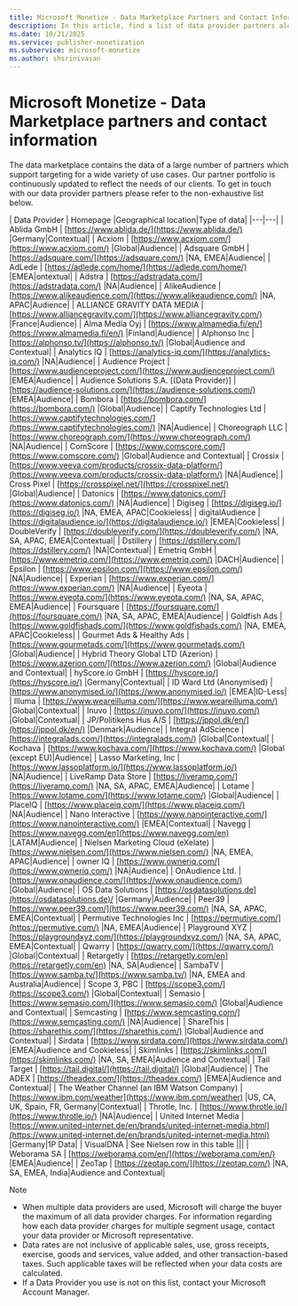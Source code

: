 ```yaml
---
title: Microsoft Monetize - Data Marketplace Partners and Contact Information
description: In this article, find a list of data provider partners along with links to their home pages.
ms.date: 10/21/2025
ms.service: publisher-monetization
ms.subservice: microsoft-monetize
ms.author: shsrinivasan
---
```


# Microsoft Monetize - Data Marketplace partners and contact information

The data marketplace contains the data of a large number of partners which support targeting for a wide variety of use cases. Our partner portfolio is continuously updated to reflect the needs of our clients. To get in touch with our data provider partners please refer to the non-exhaustive list below.

| Data Provider | Homepage |Geographical location|Type of data|
|---|---|
| Ablida GmbH | [https://www.ablida.de/](https://www.ablida.de/) |Germany|Contextual|
| Acxiom | [https://www.acxiom.com/](https://www.acxiom.com/) |Global|Audience|
| Adsquare GmbH | [https://adsquare.com/](https://adsquare.com/) |NA, EMEA|Audience|
| AdLede | [https://adlede.com/home/](https://adlede.com/home/) |EMEA|ontextual|
| Adstra | [https://adstradata.com/](https://adstradata.com/) |NA|Audience|
| AlikeAudience | [https://www.alikeaudience.com/](https://www.alikeaudience.com/) |NA, APAC|Audience|
| ALLIANCE GRAVITY DATA MEDIA | [https://www.alliancegravity.com/](https://www.alliancegravity.com/) |France|Audience|
| Alma Media Oyj | [https://www.almamedia.fi/en/](https://www.almamedia.fi/en/) |Finland|Audience|
| Alphonso Inc | [https://alphonso.tv/](https://alphonso.tv/) |Global|Audience and Contextual|
| Analytics IQ | [https://analytics-iq.com/](https://analytics-iq.com/) |NA|Audience|
| Audience Project | [https://www.audienceproject.com/](https://www.audienceproject.com/) |EMEA|Audience|
| Audience Solutions S.A. [(Data Provider)] | [https://audience-solutions.com/](https://audience-solutions.com/) |EMEA|Audience|
| Bombora | [https://bombora.com/](https://bombora.com/) |Global|Audience|
| Captify Technologies Ltd | [https://www.captifytechnologies.com/](https://www.captifytechnologies.com/) |NA|Audience|
| Choreograph LLC | [https://www.choreograph.com/](https://www.choreograph.com/) |NA|Audience|
| ComScore | [https://www.comscore.com/](https://www.comscore.com/) |Global|Audience and Contextual|
| Crossix | [https://www.veeva.com/products/crossix-data-platform/](https://www.veeva.com/products/crossix-data-platform/) |NA|Audience|
| Cross Pixel | [https://crosspixel.net/](https://crosspixel.net/) |Global|Audience|
| Datonics | [https://www.datonics.com/](https://www.datonics.com/) |NA|Audience|
| Digiseg | [https://digiseg.io/](https://digiseg.io/) |NA, EMEA, APAC|Cookieless|
| digitalAudience | [https://digitalaudience.io/](https://digitalaudience.io/) |EMEA|Cookieless|
| DoubleVerify | [https://doubleverify.com/](https://doubleverify.com/) |NA, SA, APAC, EMEA|Contextual|
| Dstillery | [https://dstillery.com/](https://dstillery.com/) |NA|Contextual|
| Emetriq GmbH | [https://www.emetriq.com/](https://www.emetriq.com/) |DACH|Audience|
| Epsilon | [https://www.epsilon.com/](https://www.epsilon.com/) |NA|Audience|
| Experian | [https://www.experian.com/](https://www.experian.com/) |NA|Audience|
| Eyeota | [https://www.eyeota.com/](https://www.eyeota.com/) |NA, SA, APAC, EMEA|Audience|
| Foursquare | [https://foursquare.com/](https://foursquare.com/) |NA, SA, APAC, EMEA|Audience|
| Goldfish Ads | [https://www.goldfishads.com/](https://www.goldfishads.com/) |NA, EMEA, APAC|Cookieless|
| Gourmet Ads & Healthy Ads | [https://www.gourmetads.com/](https://www.gourmetads.com/) |Global|Audience|
| Hybrid Theory Global LTD (Azerion) | [https://www.azerion.com/](https://www.azerion.com/) |Global|Audience and Contextual|
| hyScore.io GmbH | [https://hyscore.io/](https://hyscore.io/) |Germany|Contextual|
| ID Ward Ltd (Anonymised) | [https://www.anonymised.io/](https://www.anonymised.io/) |EMEA|ID-Less|
| Illuma | [https://www.weareilluma.com/](https://www.weareilluma.com/) |Global|Contextual|
| Inuvo | [https://inuvo.com/](https://inuvo.com/) |Global|Contextual|
| JP/Politikens Hus A/S | [https://jppol.dk/en/](https://jppol.dk/en/) |Denmark|Audience|
| Integral AdScience | [https://integralads.com/](https://integralads.com/) |Global|Contextual|
| Kochava | [https://www.kochava.com/](https://www.kochava.com/) |Global (except EU)|Audience|
| Lasso Marketing, Inc | [https://www.lassoplatform.io/](https://www.lassoplatform.io/) |NA|Audience|
| LiveRamp Data Store | [https://liveramp.com/](https://liveramp.com/) |NA, SA, APAC, EMEA|Audience|
| Lotame | [https://www.lotame.com/](https://www.lotame.com/) |Global|Audience|
| PlaceIQ | [https://www.placeiq.com/](https://www.placeiq.com/) |NA|Audience|
| Nano Interactive | [https://www.nanointeractive.com/](https://www.nanointeractive.com/) |EMEA|Contextual|
| Navegg | [https://www.navegg.com/en](https://www.navegg.com/en) |LATAM|Audience|
| Nielsen Marketing Cloud (eXelate) | [https://www.nielsen.com/](https://www.nielsen.com/) |NA, EMEA, APAC|Audience|
| owner IQ | [https://www.owneriq.com/](https://www.owneriq.com/) |NA|Audience|
| OnAudience Ltd. | [https://www.onaudience.com/](https://www.onaudience.com/) |Global|Audience|
| OS Data Solutions | [https://osdatasolutions.de](https://osdatasolutions.de)/ |Germany|Audience|
| Peer39 | [https://www.peer39.com/](https://www.peer39.com/) |NA, SA, APAC, EMEA|Contextual|
| Permutive Technologies Inc | [https://permutive.com/](https://permutive.com/) |NA, EMEA|Audience|
| Playground XYZ | [https://playgroundxyz.com/](https://playgroundxyz.com/) |NA, SA, APAC, EMEA|Contextual|
| Qwarry | [https://qwarry.com/](https://qwarry.com/) |Global|Contextual|
| Retargetly | [https://retargetly.com/en](https://retargetly.com/en) |NA, SA|Audience|
| SambaTV | [https://www.samba.tv/](https://www.samba.tv/) |NA, EMEA and Australia|Audience|
| Scope 3, PBC | [https://scope3.com/](https://scope3.com/) |Global|Contextual|
| Semasio | [https://www.semasio.com/](https://www.semasio.com/) |Global|Audience and Contextual|
| Semcasting | [https://www.semcasting.com/](https://www.semcasting.com/) |NA|Audience|
| ShareThis | [https://sharethis.com/](https://sharethis.com/) |Global|Audience and Contextual|
| Sirdata | [https://www.sirdata.com/](https://www.sirdata.com/) |EMEA|Audience and Cookieless|
| Skimlinks | [https://skimlinks.com/](https://skimlinks.com/) |NA, SA, EMEA|Audience and Contextual|
| Tail Target | [https://tail.digital/](https://tail.digital/) |Global|Audience|
| The ADEX | [https://theadex.com/](https://theadex.com/) |EMEA|Audience and Contextual|
| The Weather Channel (an IBM Watson Company) | [https://www.ibm.com/weather](https://www.ibm.com/weather) |US, CA, UK, Spain, FR, Germany|Contextual|
| Throtle, Inc. | [https://www.throtle.io/](https://www.throtle.io/) |NA|Audience|
| United Internet Media | [https://www.united-internet.de/en/brands/united-internet-media.html](https://www.united-internet.de/en/brands/united-internet-media.html) |Germany|1P Data|
| VisualDNA | See Nielsen row in this table |||
| Weborama SA | [https://weborama.com/en/](https://weborama.com/en/) |EMEA|Audience|
| ZeoTap | [https://zeotap.com/](https://zeotap.com/) |NA, SA, EMEA, India|Audience and Contextual|

> [!NOTE]
>
> - When multiple data providers are used, Microsoft will charge the buyer the maximum of all data provider charges. For information regarding how each data provider charges for multiple segment usage, contact your data provider or Microsoft representative.
> - Data rates are not inclusive of applicable sales, use, gross receipts, exercise, goods and services, value added, and other transaction-based taxes. Such applicable taxes will be reflected when your data costs are calculated.
> - If a Data Provider you use is not on this list, contact your Microsoft Account Manager.
